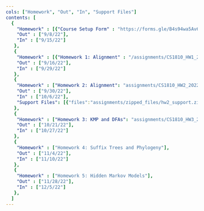 ```yaml
---
cols: ["Homework", "Out", "In", "Support Files"]
contents: [
  {
    "Homework" : [{"Course Setup Form" : "https://forms.gle/B4s94wa5Av6u4DGq7"}],
    "Out" : ["9/8/22"],
    "In" : ["9/15/22"]
   },
   {
    "Homework" : [{"Homework 1: Alignment" : "/assignments/CS1810_HW1_2022.pdf"}],
    "Out" : ["9/16/22"],
    "In" : ["9/29/22"]
   },
   {
    "Homework" : ["Homework 2: Alignment": "assignments/CS1810_HW2_2022.pdf"],
    "Out" : ["9/30/22"],
    "In" : ["10/6/22"],
    "Support Files": [{"files":"assignments/zipped_files/hw2_support.zip"}]
   },
   {
    "Homework" : ["Homework 3: KMP and DFAs": "assignments/CS1810_HW3_2022.pdf"],
    "Out" : ["10/21/22"],
    "In" : ["10/27/22"]
   },
   {
    "Homework" : ["Homework 4: Suffix Trees and Phylogeny"],
    "Out" : ["11/4/22"],
    "In" : ["11/10/22"]
   },
   {
    "Homework" : ["Homework 5: Hidden Markov Models"],
    "Out" : ["11/28/22"],
    "In" : ["12/5/22"]
   },
  ]
---
```

<!-- link format (include braces) {"Homework 1: Alignment": "https://google.com"} -->
